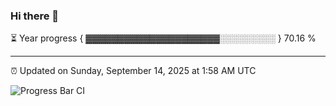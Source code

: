 ### Hi there 👋

⏳ Year progress { ▓▓▓▓▓▓▓▓▓▓▓▓▓▓▓▓▓▓▓▓▓░░░░░░░░░ } 70.16 %

---

⏰ Updated on Sunday, September 14, 2025 at 1:58 AM UTC

![Progress Bar CI](https://github.com/arthurbuhl/arthurbuhl/workflows/Progress%20Bar%20CI/badge.svg)
